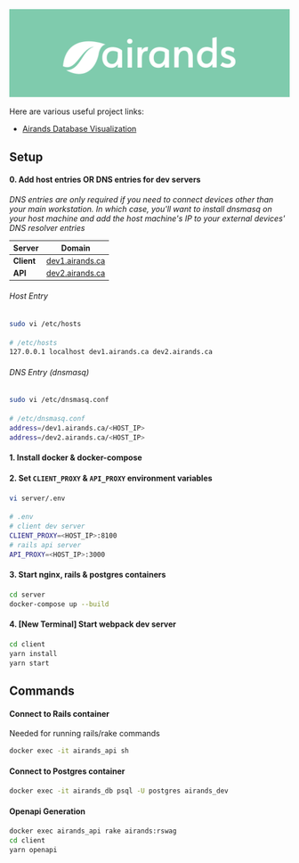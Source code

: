 <img src="https://github.com/airands/airands-assets/blob/master/1x/name-banner-green%401x.png" alt="">

Here are various useful project links:
- [Airands Database Visualization](https://app.lucidchart.com/invitations/accept/738eeaf3-9404-4c20-91fa-6b890d71de16)

## Setup

#### 0. Add host entries OR DNS entries for dev servers

*DNS entries are only required if you need to connect devices other than your main workstation. In which case, you'll want to install dnsmasq on your host machine and add the host machine's IP to your external devices' DNS resolver entries*

Server | Domain
--- | ---
**Client** | [dev1.airands.ca](https://dev1.airands.ca)
**API** | [dev2.airands.ca](https://dev2.airands.ca)

###### Host Entry
```bash
sudo vi /etc/hosts

# /etc/hosts
127.0.0.1 localhost dev1.airands.ca dev2.airands.ca
```
###### DNS Entry (dnsmasq)

```bash
sudo vi /etc/dnsmasq.conf

# /etc/dnsmasq.conf
address=/dev1.airands.ca/<HOST_IP>
address=/dev2.airands.ca/<HOST_IP>
```

#### 1. Install docker & docker-compose

#### 2. Set `CLIENT_PROXY` & `API_PROXY` environment variables

```bash
vi server/.env

# .env
# client dev server
CLIENT_PROXY=<HOST_IP>:8100
# rails api server
API_PROXY=<HOST_IP>:3000
```

#### 3. Start nginx, rails & postgres containers

```bash
cd server
docker-compose up --build
```

#### 4. **[New Terminal]** Start webpack dev server

```bash
cd client
yarn install
yarn start
```

## Commands

#### Connect to Rails container
Needed for running rails/rake commands
```bash
docker exec -it airands_api sh
```

#### Connect to Postgres container

```bash
docker exec -it airands_db psql -U postgres airands_dev
```

#### Openapi Generation

```bash
docker exec airands_api rake airands:rswag
cd client
yarn openapi
```

